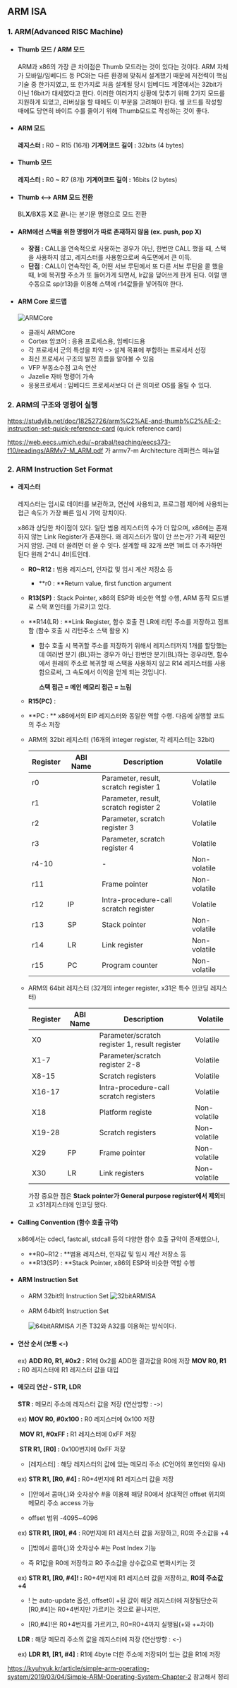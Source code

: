 ## ARM ISA

### 1. ARM(Advanced RISC Machine)

- #### Thumb 모드 / ARM 모드

  ARM과 x86의 가장 큰 차이점은 Thumb 모드라는 것이 있다는 것이다. ARM 자체가 모바일/임베디드 등 PC와는 다른 환경에 맞춰서 설계했기 때문에 저전력이 핵심 기술 중 한가지였고, 또 한가지로 처음 설계될 당시 임베디드 계열에서는 32bit가 아닌 16bit가 대세였다고 한다. 이러한 여러가지 상황에 맞추기 위해 2가지 모드를 지원하게 되었고, 리버싱을 할 때에도 이 부분을 고려해야 한다. 쉘 코드를 작성할 때에도 당연히 바이트 수를 줄이기 위해 Thumb모드로 작성하는 것이 좋다.

- #### ARM 모드

  **레지스터 :**  R0 ~ R15 (16개)
  **기계어코드 길이 :** 32bits (4 bytes)

  

- #### Thumb 모드

  **레지스터 :** R0 ~ R7 (8개)
  **기계어코드 길이 :** 16bits (2 bytes)

  

- #### Thumb <--> ARM 모드 전환

  BL**X**/B**X**등 **X**로 끝나는 분기문 명령으로 모드 전환

  

- #### ARM에선 스택을 위한 명령어가 따로 존재하지 않음 (ex. push, pop X)

  - **장점 :** CALL을 연속적으로 사용하는 경우가 아닌, 한번만 CALL 했을 때, 스택을 사용하지 않고, 레지스터를 사용함으로써 속도면에서 큰 이득.
  - **단점** : CALL이 연속적인 즉, 어떤 서브 루틴에서 또 다른 서브 루틴을 콜 했을 때, lr에 복귀할 주소가 또 들어가게 되면서, lr값을 덮어쓰게 한게 된다. 이럴 땐 수동으로 sp(r13)을 이용해 스택에 r14값들을 넣어줘야 한다. 
  
- #### ARM Core 로드맵

  ![ARMCore](/home/dongjun/mygit/2021_1_EmbeddedSystemDesignLab/WEEK5/Pictures/ARMCore.png)

  - 클래식 ARMCore
  - Cortex 암코어 : 응용 프로세스용, 임베디드용
  - 각 프로세서 군의 특성을 파악 -> 설계 목표에 부합하는 프로세서 선정
  - 최신 프로세서 구조의 발전 흐름을 알아볼 수 있음
  - VFP 부동소수점 고속 연산
  - Jazelie 자바 명령어 가속
  - 응용프로세서 : 임베디드 프로세서보다 더 큰 의미로 OS를 올릴 수 있다. 



### 2. ARM의 구조와 명령어 실행 

https://studylib.net/doc/18252726/arm%C2%AE-and-thumb%C2%AE-2-instruction-set-quick-reference-card (quick reference card)

https://web.eecs.umich.edu/~prabal/teaching/eecs373-f10/readings/ARMv7-M_ARM.pdf 가 armv7-m Architecture 레퍼런스 메뉴얼

### 2. ARM Instruction Set Format

- #### 레지스터

  레지스터는 임시로 데이터를 보관하고, 연산에 사용되고, 프로그램 제어에 사용되는 접근 속도가 가장 빠른 임시 기억 장치이다. 

  x86과 상당한 차이점이 있다. 일단 범용 레지스터의 수가 더 많으며, x86에는 존재하지 않는 Link Register가 존재한다. 왜 레지스터가 많이 안 쓰는가? 가격 때문인거지 암암. 근데 더 쓸려면 더 쓸 수 잇다. 설계할 때 32개 쓰면 1비트 더 추가하면 된다 원래 2^4니 4비트인데.

  - **R0~R12 :** 범용 레지스터, 인자값 및 임시 계산 저장소 등

    - **r0 : **Return value, first function argument

  - **R13(SP)** : Stack Pointer, x86의 ESP와 비슷한 역할 수행, ARM 동작 모드별로 스택 포인터를 가르키고 있다. 

  - **R14(LR) : **Link Register, 함수 호출 전 LR에 리턴 주소를 저장하고 점프함 (함수 호출 시 리턴주소 스택 활용 X)

    - 함수 호출 시 복귀할 주소를 저장하기 위해서 레지스터까지 1개를 할당했는데 여러번 분기 (BL)하는 경우가 아닌 한번만 분기(BL)하는 경우라면, 함수에서 원래의 주소로 복귀할 때 스택을 사용하지 않고 R14 레지스터를 사용함으로써, 그 속도에서 이익을 얻게 되는 것입니다. 

      **스택 접근 = 메인 메모리 접근 = 느림**

  - **R15(PC)** : 

  - **PC : ** x86에서의 EIP 레지스터와 동일한 역할 수행. 다음에 실행할 코드의 주소 저장

  

  - ARM의 32bit 레지스터 (16개의 integer register, 각 레지스터는 32bit)

    | Register | ABI Name | Description                           | Volatile     |
    | -------- | -------- | ------------------------------------- | ------------ |
    | r0       |          | Parameter, result, scratch register 1 | Volatile     |
    | r1       |          | Parameter, result, scratch register 2 | Volatile     |
    | r2       |          | Parameter, scratch register 3         | Volatile     |
    | r3       |          | Parameter, scratch register 4         | Volatile     |
    | r4-10    |          | -                                     | Non-volatile |
    | r11      |          | Frame pointer                         | Non-volatile |
    | r12      | IP       | Intra-procedure-call scratch register | Volatile     |
    | r13      | SP       | Stack pointer                         | Non-volatile |
    | r14      | LR       | Link register                         | Non-volatile |
    | r15      | PC       | Program counter                       | Non-volatile |

    

  - ARM의 64bit 레지스터 (32개의 integer register, x31은 특수 인코딩 레지스터)

    | Register | ABI Name | Description                                   | Volatile     |
    | -------- | -------- | --------------------------------------------- | ------------ |
    | X0       |          | Parameter/scratch register 1, result register | Volatile     |
    | X1-7     |          | Parameter/scratch register 2-8                | Volatile     |
    | X8-15    |          | Scratch registers                             | Volatile     |
    | X16-17   |          | Intra-procedure-call scratch registers        | Volatile     |
    | X18      |          | Platform registe                              | Non-volatile |
    | X19-28   |          | Scratch registers                             | Non-volatile |
    | X29      | FP       | Frame pointer                                 | Non-volatile |
    | X30      | LR       | Link registers                                | Non-volatile |

    가장 중요한 점은 **Stack pointer가 General purpose register에서 제외**되고 x31레지스터에 인코딩 됐다.

    

- #### Calling Convention (함수 호출 규약)

  x86에서는 cdecl, fastcall, stdcall 등의 다양한 함수 호출 규약이 존재했으나,

  - **R0~R12 : **범용 레지스터, 인자값 및 임시 계산 저장소 등
  - **R13(SP) : **Stack Pointer, x86의 ESP와 비슷한 역할 수행

  

- #### ARM Instruction Set

  - ARM 32bit의 Instruction Set
    ![32bitARMISA](/home/dongjun/mygit/2021_1_EmbeddedSystemDesignLab/WEEK5/Pictures/32bitARMISA.png)

  - ARM 64bit의 Instruction Set

    ![64bitARMISA](/home/dongjun/mygit/2021_1_EmbeddedSystemDesignLab/WEEK5/Pictures/64bitARMISA.png)
    기존 T32와 A32를 이용하는 방식이다. 

  

- #### 연산 순서 (보통 <-)

  ex) **ADD R0, R1, #0x2 :** R1에 0x2를 ADD한 결과값을 R0에 저장
  	  **MOV R0, R1 :** R0 레지스터에 R1 레지스터 값을 대입

  

- #### 메모리 연산 - STR, LDR

  **STR :** 메모리 주소에 레지스터 값을 저장 (연산방향 : ->)

  ex) **MOV R0, #0x100 :** R0 레지스터에 0x100 저장

  ​      **MOV R1, #0xFF  :** R1 레지스터에 0xFF 저장

  ​      **STR R1, [R0]     :** 0x100번지에 0xFF 저장

  - [레지스터] : 해당 레지스터의 값에 있는 메모리 주소 (C언어의 포인터와 유사)  

  

  ex) **STR R1, [R0, #4] :** R0+4번지에 R1 레지스터 값을 저장 

  - []안에서 콤마(,)와 숫자상수 #을 이용해 해당 R0에서 상대적인 offset 위치의 메모리 주소 access 가능

  - offset 범위 -4095~4096

  ex) **STR R1, [R0], #4** : R0번지에 R1 레지스터 값을 저장하고, R0의 주소값을 +4

  - []밖에서 콤마(,)와 숫자상수 #는 Post Index 기능

  - 즉 R1값을 R0에 저장하고 R0 주소값을 상수값으로 변화시키는 것

  

  ex) **STR R1, [R0, #4]! :** R0+4번지에 R1 레지스터 값을 저장하고, **R0의 주소값 +4** 

  - ! 는 auto-update 옵션, offset이 +된 값이 해당 레지스터에 저장됨단순히 [R0,#4]는 R0+4번지만 가르키는 것으로 끝나지만, 

  - [R0,#4]!은 R0+4번지를 가르키고, R0=R0+4까지 실행됨(+와 +=차이)

     

  **LDR :** 해당 메모리 주소의 값을 레지스터에 저장 (연산방향 : <-)

  ex) **LDR R1, [R1, #4] :** R1에 4byte 더한 주소에 저장되어 있는 값을 R1에 저장











https://kyuhyuk.kr/article/simple-arm-operating-system/2019/03/04/Simple-ARM-Operating-System-Chapter-2 참고해서 정리











